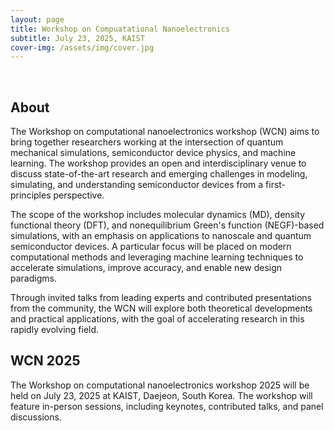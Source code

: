 ```yaml
---
layout: page
title: Workshop on Compuatational Nanoelectronics
subtitle: July 23, 2025, KAIST
cover-img: /assets/img/cover.jpg
---
```


<br/>

## About

The Workshop on computational nanoelectronics workshop (WCN) aims to bring together researchers working at the intersection of quantum mechanical simulations, semiconductor device physics, and machine learning. The workshop provides an open and interdisciplinary venue to discuss state-of-the-art research and emerging challenges in modeling, simulating, and understanding semiconductor devices from a first-principles perspective.

The scope of the workshop includes molecular dynamics (MD), density functional theory (DFT), and nonequilibrium Green's function (NEGF)-based simulations, with an emphasis on applications to nanoscale and quantum semiconductor devices. A particular focus will be placed on modern computational methods and leveraging machine learning techniques to accelerate simulations, improve accuracy, and enable new design paradigms.

Through invited talks from leading experts and contributed presentations from the community, the WCN will explore both theoretical developments and practical applications, with the goal of accelerating research in this rapidly evolving field.

## WCN 2025

The Workshop on computational nanoelectronics workshop 2025 will be held on July 23, 2025 at KAIST, Daejeon, South Korea. The workshop will feature in-person sessions, including keynotes, contributed talks, and panel discussions.

